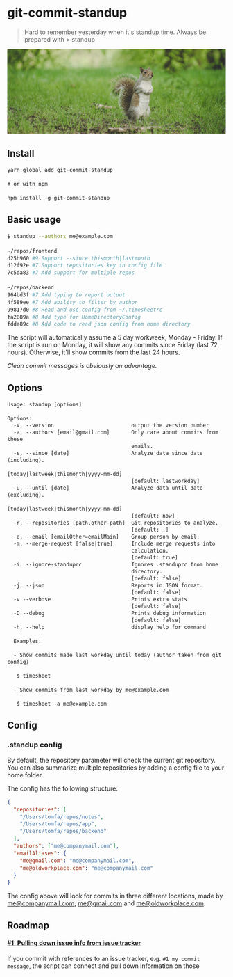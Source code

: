 # git-commit-standup

> Hard to remember yesterday when it's standup time. Always be prepared with > standup 

![Photo by Paolo Nicolello on Unsplash](https://github.com/tomfa/git-commit-standup/raw/master/docs/splash.jpg)

## Install

```
yarn global add git-commit-standup

# or with npm

npm install -g git-commit-standup
```

## Basic usage

```bash
$ standup --authors me@example.com

~/repos/frontend
d25b960 #9 Support --since thismonth|lastmonth
d12f92e #7 Support repositories key in config file
7c5da83 #7 Add support for multiple repos

~/repos/backend
964bd3f #7 Add typing to report output
4f589ee #7 Add ability to filter by author
99817d0 #8 Read and use config from ~/.timesheetrc
fa2889a #8 Add type for HomeDirectoryConfig
fdda89c #8 Add code to read json config from home directory
```

The script will automatically assume a 5 day workweek, Monday - Friday. 
If the script is run on Monday, it will show any commits since Friday (last 72 hours). 
Otherwise, it'll show commits from the last 24 hours.  

_Clean commit messages is obviously an advantage._ 

## Options

```
Usage: standup [options]

Options:
  -V, --version                         output the version number
  -a, --authors [email@gmail.com]       Only care about commits from these
                                        emails.
  -s, --since [date]                    Analyze data since date (including).
                                        [today|lastweek|thismonth|yyyy-mm-dd]
                                        [default: lastworkday]
  -u, --until [date]                    Analyze data until date (excluding).
                                        [today|lastweek|thismonth|yyyy-mm-dd]
                                        [default: now]
  -r, --repositories [path,other-path]  Git repositories to analyze.
                                        [default: .]
  -e, --email [emailOther=emailMain]    Group person by email.
  -m, --merge-request [false|true]      Include merge requests into
                                        calculation.
                                        [default: true]
  -i, --ignore-standuprc                Ignores .standuprc from home
                                        directory.
                                        [default: false]
  -j, --json                            Reports in JSON format.
                                        [default: false]
  -v --verbose                          Prints extra stats
                                        [default: false]
  -D --debug                            Prints debug information
                                        [default: false]
  -h, --help                            display help for command

  Examples:

  - Show commits made last workday until today (author taken from git config)

   $ timesheet

  - Show commits from last workday by me@example.com

   $ timesheet -a me@example.com
```

## Config

### .standup config

By default, the repository parameter will check the current git repository.
You can also summarize multiple repositories by adding a config file to your home folder.

The config has the following structure:

```json
{
  "repositories": [
    "/Users/tomfa/repos/notes",
    "/Users/tomfa/repos/app",
    "/Users/tomfa/repos/backend"
  ],
  "authors": ["me@companymail.com"],
  "emailAliases": {
    "me@gmail.com": "me@companymail.com",
    "me@oldworkplace.com": "me@companymail.com"
  }
}
```

The config above will look for commits in three different locations, made
by me@companymail.com, me@gmail.com and me@oldworkplace.com.

## Roadmap

####  [#1: Pulling down issue info from issue tracker](https://github.com/tomfa/git-commit-standup/issues/1)

If you commit with references to an issue tracker, e.g. `#1 my commit message`,
the script can connect and pull down information on those
